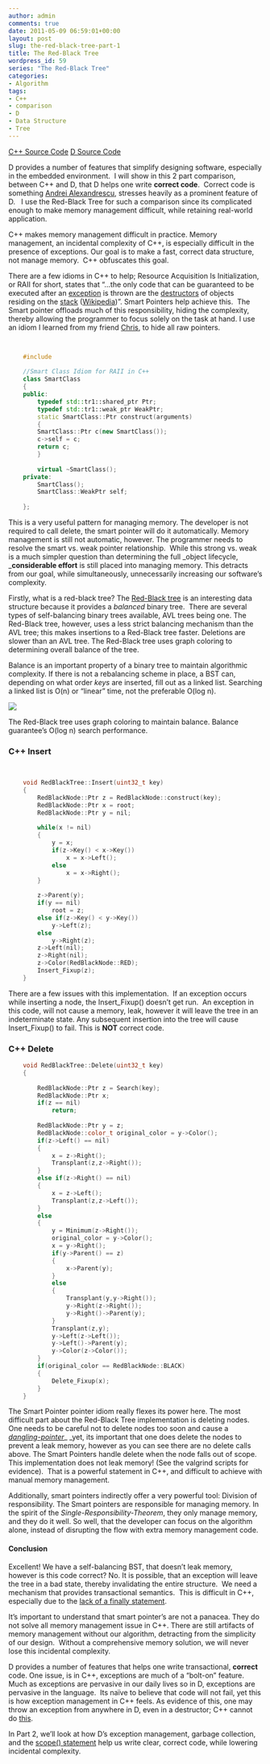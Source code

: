 ```yaml
---
author: admin
comments: true
date: 2011-05-09 06:59:01+00:00
layout: post
slug: the-red-black-tree-part-1
title: The Red-Black Tree
wordpress_id: 59
series: "The Red-Black Tree"
categories:
- Algorithm
tags:
- C++
- comparison
- D
- Data Structure
- Tree
---
```


[C++ Source Code](https://bitbucket.org/jwright/cse310-red-black-tree/overview)
[D Source Code](https://bitbucket.org/jwright/red-black-tree-d)

D provides a number of features that simplify designing software, especially in the embedded environment.  I will show in this 2 part comparison, between C++ and D, that D helps one write **correct code**.  Correct code is something [Andrei Alexandrescu](http://erdani.com/), stresses heavily as a prominent feature of D.   I use the Red-Black Tree for such a comparison since its complicated enough to make memory management difficult, while retaining real-world application.

<!-- more -->

C++ makes memory management difficult in practice. Memory management, an incidental complexity of C++, is especially difficult in the presence of exceptions. Our goal is to make a fast, correct data structure, not manage memory.  C++ obfuscates this goal. 

There are a few idioms in C++ to help; Resource Acquisition Is Initialization, or RAII for short, states that “…the only code that can be guaranteed to be executed after an [exception](http://en.wikipedia.org/wiki/Exception_handling) is thrown are the [destructors](http://en.wikipedia.org/wiki/Destructor_%28computer_science%29) of objects residing on the [stack](http://en.wikipedia.org/wiki/Stack_%28data_structure%29) ([Wikipedia](http://en.wikipedia.org/wiki/Resource_Acquisition_Is_Initialization))”. Smart Pointers help achieve this.  The Smart pointer offloads much of this responsibility, hiding the complexity, thereby allowing the programmer to focus solely on the task at hand. I use an idiom I learned from my friend [Chris](http://www.chrisanderman.com/), to hide all raw pointers.
```cpp

    
    #include 
    
    //Smart Class Idiom for RAII in C++
    class SmartClass
    {
    public:
        typedef std::tr1::shared_ptr Ptr;
        typedef std::tr1::weak_ptr WeakPtr;
        static SmartClass::Ptr construct(arguments)
        {
    	SmartClass::Ptr c(new SmartClass());
    	c->self = c;
    	return c;
        }
    
        virtual ~SmartClass();
    private:
        SmartClass();
        SmartClass::WeakPtr self;
    
    };
```


This is a very useful pattern for managing memory. The developer is not
required to call delete, the smart pointer will do it automatically. Memory
management is still not automatic, however. The programmer needs to resolve
the smart vs. weak pointer relationship.  While this strong vs. weak is a much
simpler question than determining the full _object lifecycle, _**considerable
effort** is still placed into managing memory. This detracts from our goal,
while simultaneously, unnecessarily increasing our software’s complexity.

Firstly, what is a red-black tree? The [Red-Black tree](http://en.wikipedia.org/wiki/Red-black_tree) is an interesting data
structure because it provides a _balanced_ binary tree.  There are several
types of self-balancing binary trees available, AVL trees being one. The
Red-Black tree, however, uses a less strict balancing mechanism than the AVL
tree; this makes insertions to a Red-Black tree faster. Deletions are slower
than an AVL tree. The Red-Black tree uses graph coloring to determining
overall balance of the tree.

Balance is an important property of a binary tree to maintain algorithmic
complexity. If there is not a rebalancing scheme in place, a BST can,
depending on what order _keys_ are inserted, fill out as a linked list.
Searching a linked list is O(n) or “linear” time, not the preferable O(log n).

[![](http://scienceblogs.com/goodmath/upload/2007/01/unbalanced-trees.jpg)](http://scienceblogs.com/goodmath/2009/11/advanced_haskell_data_structur.php)

The Red-Black tree uses graph coloring to maintain balance. Balance guarantee’s O(log n) search performance.


### C++ Insert

```cpp

    
    void RedBlackTree::Insert(uint32_t key)
    {
        RedBlackNode::Ptr z = RedBlackNode::construct(key);
        RedBlackNode::Ptr x = root;
        RedBlackNode::Ptr y = nil;
    
        while(x != nil)
        {
            y = x;
            if(z->Key() < x->Key())
                x = x->Left();
            else
                x = x->Right();
        }
    
        z->Parent(y);
        if(y == nil)
            root = z;
        else if(z->Key() < y->Key())
            y->Left(z);
        else
            y->Right(z);
        z->Left(nil);
        z->Right(nil);
        z->Color(RedBlackNode::RED);
        Insert_Fixup(z);
    }
```


There are a few issues with this implementation.  If an exception occurs while inserting a node, the Insert_Fixup() doesn’t get run.  An exception in this code, will not cause a memory, leak, however it will leave the tree in an indeterminate state. Any subsequent insertion into the tree will cause Insert_Fixup() to fail. This is **NOT** correct code.


### C++ Delete


```cpp    
    void RedBlackTree::Delete(uint32_t key)
    {
    
        RedBlackNode::Ptr z = Search(key);
        RedBlackNode::Ptr x;
        if(z == nil)
            return;
    
        RedBlackNode::Ptr y = z;
        RedBlackNode::color_t original_color = y->Color();
        if(z->Left() == nil)
        {
            x = z->Right();
            Transplant(z,z->Right());
        }
        else if(z->Right() == nil)
        {
            x = z->Left();
            Transplant(z,z->Left());
        }
        else
        {
            y = Minimum(z->Right());
            original_color = y->Color();
            x = y->Right();
            if(y->Parent() == z)
            {
                x->Parent(y);
            }
            else
            {
                Transplant(y,y->Right());
                y->Right(z->Right());
                y->Right()->Parent(y);
            }
            Transplant(z,y);
            y->Left(z->Left());
            y->Left()->Parent(y);
            y->Color(z->Color());
        }
        if(original_color == RedBlackNode::BLACK)
        {
            Delete_Fixup(x);
        }
    }
```


The Smart Pointer pointer idiom really flexes its power here. The most difficult part about the Red-Black Tree implementation is deleting nodes. One needs to be careful not to delete nodes too soon and cause a [_dangling-pointer_](http://en.wikipedia.org/wiki/Dangling_pointer)_ _yet, its important that one does delete the nodes to prevent a leak memory, however as you can see there are no delete calls above. The Smart Pointers handle delete when the node falls out of scope.  This implementation does not leak memory! (See the valgrind scripts for evidence).  That is a powerful statement in C++, and difficult to achieve with manual memory management. 

Additionally, smart pointers indirectly offer a very powerful tool: Division of responsibility. The Smart pointers are responsible for managing memory. In the spirit of the _Single-Responsibility-Theorem_, they only manage memory, and they do it well. So well, that the developer can focus on the algorithm alone, instead of disrupting the flow with extra memory management code. 


#### Conclusion


Excellent! We have a self-balancing BST, that doesn’t leak memory, however is this code correct? No. It is possible, that an exception will leave the tree in a bad state, thereby invalidating the entire structure.  We need a mechanism that provides transactional semantics.  This is difficult in C++, especially due to the [lack of a finally statement](http://en.wikipedia.org/wiki/Exception_handling_syntax#C.2B.2B).

It’s important to understand that smart pointer’s are not a panacea. They do not solve all memory management issue in C++. There are still artifacts of memory management without our algorithm, detracting from the simplicity of our design.  Without a comprehensive memory solution, we will never lose this incidental complexity.

D provides a number of features that helps one write transactional, **correct** code. One issue, is in C++, exceptions are much of a “bolt-on” feature.  Much as exceptions are pervasive in our daily lives so in D, exceptions are pervasive in the language.  Its naïve to believe that code will not fail, yet this is how exception management in C++ feels. As evidence of this, one may throw an exception from anywhere in D, even in a destructor; C++ cannot do [this](http://www.parashift.com/c++-faq-lite/exceptions.html#faq-17.9).

In Part 2, we’ll look at how D’s exception management, garbage collection, and the [scope() statement](http://www.d-programming-language.org/exception-safe.html) help us write clear, correct code, while lowering incidental complexity.
